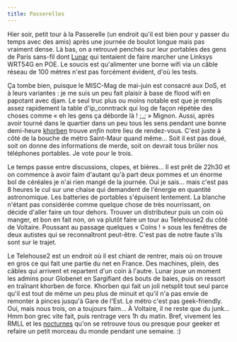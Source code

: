 ```yaml
---
title: Passerelles
---
```


Hier soir, petit tour à la Passerelle (un endroit qu'il est bien pour y passer
du temps avec des amis) après une journée de boulot longue mais pas vraiment
dense. Là bas, on a retrouvé penchés sur leur portables des gens de Paris
sans-fil dont [Lunar](http://enmarge.anargeek.net) qui tentaient de faire
marcher une Linksys WRT54G en POE. Le soucis est qu'alimenter une borne wifi
via un câble réseau de 100 mètres n'est pas forcément évident, d'où les tests.

Ça tombe bien, puisque le MISC-Mag de mai-juin est consacré aux DoS, et à
leurs variantes : je me suis un peu fait plaisir à base de flood wifi en
papotant avec djam. Le seul truc plus ou moins notable est que je remplis
assez rapidement la table d'ip_conntrack qui log de façon répétée des choses
comme « eh les gens ça déborde là ! ;_; » Mignon. Aussi, après avoir tourné
dans le quartier dans un peu tous les sens pendant une bonne demi-heure
[khorben](http://www.defora.org) trouve _enfin_ notre lieu de rendez-vous.
C'est juste à côté de la bouche de métro Saint-Maur quand même... Soit il est
pas doué, soit on donne des informations de merde, soit on devrait tous brûler
nos téléphones portables. Je vote pour le trois.

Le temps passe entre discussions, clopes, et bières... Il est prêt de 22h30 et
on commence à avoir faim d'autant qu'à part deux pommes et un énorme bol de
céréales je n'ai rien mangé de la journée. Oui je sais... mais c'est pas 8
heures le cul sur une chaise qui demandent de l'énergie en quantité
astronomique. Les batteries de portables s'épuisent lentement. La blanche
n'étant pas considérée comme quelque chose de très nourrissant, on décide
d'aller faire un tour dehors. Trouver un distributeur puis un coin où manger,
et bon en fait non, on va plutôt faire un tour au Telehouse2 du côté de
Voltaire. Poussant au passage quelques « Coins ! » sous les fenêtres de deux
autistes qui se reconnaîtront peut-être. C'est pas de notre faute s'ils sont
sur le trajet.

Le Telehouse2 est un endroit où il est chiant de rentrer, mais où on trouve en
gros ce qui fait une partie du net en France. Des machines, plein, des câbles
qui arrivent et repartent d'un coin à l'autre. Lunar joue un moment les admins
pour Globenet en Sargifiant des bouts de baies, puis on ressort en traînant
khorben de force. Khorben qui fait un joli netsplit tout seul parce qu'il est
tout de même un peu plus de minuit et qu'il n'a pas envie de remonter à pinces
jusqu'à Gare de l'Est. Le métro c'est pas geek-friendly. Oui, mais nous trois,
on a toujours faim... À Voltaire, il ne reste que du junk... Hmm bon grec vite
fait, puis rentrage vers 1h du matin. Bref, vivement les RMLL et les
[nocturnes](http://linuxfr.org/2005/05/30/19016.html) qu'on se retrouve tous
ou presque pour geeker et refaire un petit morceau du monde pendant une
semaine. :)

